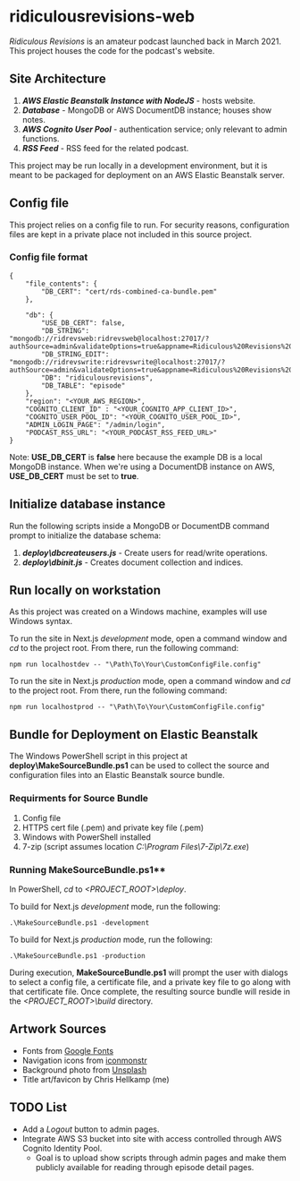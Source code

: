 # ridiculousrevisions-web

*Ridiculous Revisions* is an amateur podcast launched back in March 2021.  This project houses the code for the podcast's website.

## Site Architecture
1. ***AWS Elastic Beanstalk Instance with NodeJS*** - hosts website.
1. ***Database*** - MongoDB or AWS DocumentDB instance; houses show notes.
1. ***AWS Cognito User Pool*** - authentication service; only relevant to admin functions.
1. ***RSS Feed*** - RSS feed for the related podcast.

This project may be run locally in a development environment, but it is meant to be packaged for deployment on an AWS Elastic Beanstalk server.

## Config file
This project relies on a config file to run.  For security reasons, configuration files are kept in a private place not included in this source project.

### Config file format
    {
    	"file_contents": {
    		"DB_CERT": "cert/rds-combined-ca-bundle.pem"
    	},
    	
    	"db": {
    		"USE_DB_CERT": false,
    		"DB_STRING": "mongodb://ridrevsweb:ridrevsweb@localhost:27017/?authSource=admin&validateOptions=true&appname=Ridiculous%20Revisions%20Web&ssl=false",
    		"DB_STRING_EDIT": "mongodb://ridrevswrite:ridrevswrite@localhost:27017/?authSource=admin&validateOptions=true&appname=Ridiculous%20Revisions%20Web&ssl=false",
    		"DB": "ridiculousrevisions",
    		"DB_TABLE": "episode"
    	},
    	"region": "<YOUR_AWS_REGION>",
    	"COGNITO_CLIENT_ID" : "<YOUR_COGNITO_APP_CLIENT_ID>",
    	"COGNITO_USER_POOL_ID": "<YOUR_COGNITO_USER_POOL_ID>",
    	"ADMIN_LOGIN_PAGE": "/admin/login",
    	"PODCAST_RSS_URL": "<YOUR_PODCAST_RSS_FEED_URL>"
    }

Note: **USE_DB_CERT** is **false** here because the example DB is a local MongoDB instance.  When we're using a DocumentDB instance on AWS, **USE_DB_CERT** must be set to **true**.

## Initialize database instance
Run the following scripts inside a MongoDB or DocumentDB command prompt to initialize the database schema:

1. ***deploy\dbcreateusers.js*** - Create users for read/write operations.
1. ***deploy\dbinit.js*** - Creates document collection and indices.

## Run locally on workstation
As this project was created on a Windows machine, examples will use Windows syntax.

To run the site in Next.js *development* mode, open a command window and *cd* to the project root.  From there, run the following command:

    npm run localhostdev -- "\Path\To\Your\CustomConfigFile.config"

To run the site in Next.js *production* mode, open a command window and *cd* to the project root.  From there, run the following command:

    npm run localhostprod -- "\Path\To\Your\CustomConfigFile.config"

## Bundle for Deployment on Elastic Beanstalk
The Windows PowerShell script in this project at **deploy\MakeSourceBundle.ps1** can be used to collect the source and configuration files into an Elastic Beanstalk source bundle.

### Requirments for Source Bundle
1. Config file
1. HTTPS cert file (.pem) and private key file (.pem)
1. Windows with PowerShell installed
1. 7-zip (script assumes location *C:\Program Files\7-Zip\7z.exe*)

### Running MakeSourceBundle.ps1**
In PowerShell, *cd* to *<PROJECT_ROOT>\deploy*.

To build for Next.js *development* mode, run the following:

    .\MakeSourceBundle.ps1 -development

To build for Next.js *production* mode, run the following:

    .\MakeSourceBundle.ps1 -production

During execution, **MakeSourceBundle.ps1** will prompt the user with dialogs to select a config file, a certificate file, and a private key file to go along with that certificate file.  Once complete, the resulting source bundle will reside in the *<PROJECT_ROOT>\build* directory.

## Artwork Sources
- Fonts from [Google Fonts](https://fonts.google.com/)
- Navigation icons from [iconmonstr](https://iconmonstr.com/)
- Background photo from [Unsplash](https://unsplash.com/)
- Title art/favicon by Chris Hellkamp (me)

## TODO List
- Add a *Logout* button to admin pages.
- Integrate AWS S3 bucket into site with access controlled through AWS Cognito Identity Pool.
    - Goal is to upload show scripts through admin pages and make them publicly available for reading through episode detail pages.
